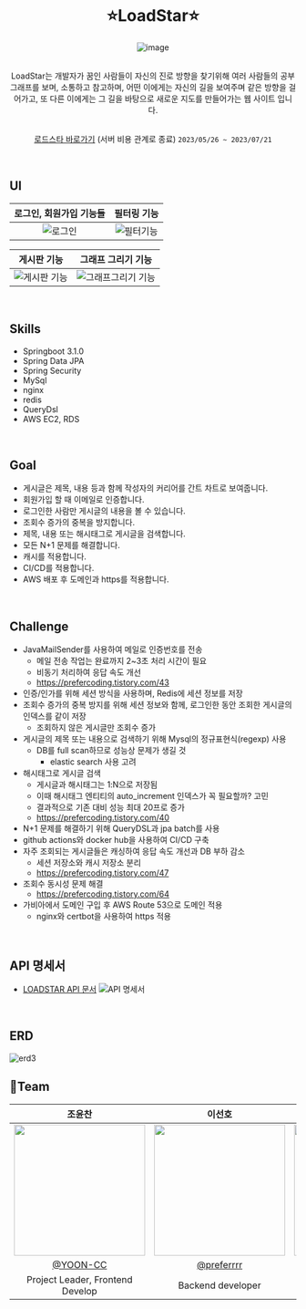 <div align="center" >

# ⭐LoadStar⭐
![image](https://github.com/YOON-CC/loadstar_v2/assets/87313979/74c5649d-c779-44aa-81d6-d668a53df03d)
</div>


<div align="center" >
</br>
LoadStar는 개발자가 꿈인 사람들이 자신의 진로 방향을 찾기위해 여러 사람들의 공부 그래프를 보며, 소통하고 참고하며, 어떤 이에게는 자신의 길을 보여주며 같은 방향을 걸어가고, 또 다른 이에게는 그 길을 바탕으로 새로운 지도를 만들어가는 웹 사이트 입니다.

</br>
</br>


[로드스타 바로가기](https://loadstar.site)
(서버 비용 관계로 종료)
`2023/05/26 ~ 2023/07/21`
</div>

</br>

## UI

<div align="center" >

| 로그인, 회원가입 기능들 | 필터링 기능 |
|:--------------:|:---------------:|
| ![로그인](https://github.com/YOON-CC/loadstar_v2/assets/87313979/857be4b6-385a-40fa-996e-06511223b591) | ![필터기능](https://github.com/YOON-CC/loadstar_v2/assets/87313979/6cdd2693-84df-4251-a54a-c8b004aa4fbe) |

| 게시판 기능 | 그래프 그리기 기능|
|:---------------:|:---------------:|
| ![게시판 기능](https://github.com/YOON-CC/loadstar_v2/assets/87313979/f83aa3a0-b689-4c4b-90a7-b1a3687ea8e2) | ![그래프그리기 기능](https://github.com/YOON-CC/loadstar_v2/assets/87313979/3ac19545-ebe4-42f8-8d83-d368dfe549ac) |

</div>

</br>


## Skills
- Springboot 3.1.0
- Spring Data JPA
- Spring Security
- MySql
- nginx
- redis
- QueryDsl
- AWS EC2, RDS
</br>

## Goal
- 게시글은 제목, 내용 등과 함께 작성자의 커리어를 간트 차트로 보여줍니다.
- 회원가입 할 때 이메일로 인증합니다.
- 로그인한 사람만 게시글의 내용을 볼 수 있습니다.
- 조회수 증가의 중복을 방지합니다.
- 제목, 내용 또는 해시태그로 게시글을 검색합니다.
- 모든 N+1 문제를 해결합니다.
- 캐시를 적용합니다.
- CI/CD를 적용합니다.
- AWS 배포 후 도메인과 https를 적용합니다.

</br>

## Challenge
- JavaMailSender를 사용하여 메일로 인증번호를 전송
  - 메일 전송 작업는 완료까지 2~3초 처리 시간이 필요
  - 비동기 처리하여 응답 속도 개선
  - https://prefercoding.tistory.com/43
- 인증/인가를 위해 세션 방식을 사용하며, Redis에 세션 정보를 저장
- 조회수 증가의 중복 방지를 위해 세션 정보와 함께, 로그인한 동안 조회한 게시글의 인덱스를 같이 저장
  - 조회하지 않은 게시글만 조회수 증가
- 게시글의 제목 또는 내용으로 검색하기 위해 Mysql의 정규표현식(regexp) 사용
  - DB를 full scan하므로 성능상 문제가 생길 것
    - elastic search 사용 고려
- 해시태그로 게시글 검색
  - 게시글과 해시태그는 1:N으로 저장됨
  - 이때 해시태그 엔티티의 auto_increment 인덱스가 꼭 필요할까? 고민
  - 결과적으로 기존 대비 성능 최대 20프로 증가
  - https://prefercoding.tistory.com/40
- N+1 문제를 해결하기 위해 QueryDSL과 jpa batch를 사용
- github actions와 docker hub을 사용하여 CI/CD 구축
- 자주 조회되는 게시글들은 캐싱하여 응답 속도 개선과 DB 부하 감소
  - 세션 저장소와 캐시 저장소 분리
  - https://prefercoding.tistory.com/47
- 조회수 동시성 문제 해결
  - https://prefercoding.tistory.com/64
- 가비아에서 도메인 구입 후 AWS Route 53으로 도메인 적용
  - nginx와 certbot을 사용하여 https 적용

</br>

## API 명세서
* [LOADSTAR API 문서](https://docs.google.com/spreadsheets/d/1WdqjxqWwwNCfYBz0yHv42CSH6WzfixzCcjpVz03uOec/edit#gid=0)
![API 명세서](https://github.com/preferrrr/LOADSTAR_SERVER/assets/99793526/700fa76a-99a6-4bda-988f-3f56d091c183)

</br>

## ERD
![erd3](https://github.com/preferrrr/LOADSTAR_SERVER/assets/99793526/ecb58bd8-96f3-4fba-9e36-c3cbdf7581b4)
</br>



## 🔗Team
<div align="center" >


 
|조윤찬|이선호|강서연|
|:---:|:---:|:---:|
|<img width="230px" src="https://avatars.githubusercontent.com/u/87313979?v=4"/>|<img width="230px" src="https://avatars.githubusercontent.com/u/99793526?v=4" /> |<img width="230px" src="https://avatars.githubusercontent.com/u/101854418?v=4"/>|
|[@YOON-CC](https://github.com/YOON-CC)|[@preferrrr](https://github.com/preferrrr)|[@ddogong](https://github.com/ddogong)|
|Project Leader, Frontend Develop| Backend developer | Project Manager |

</div>

</br>

